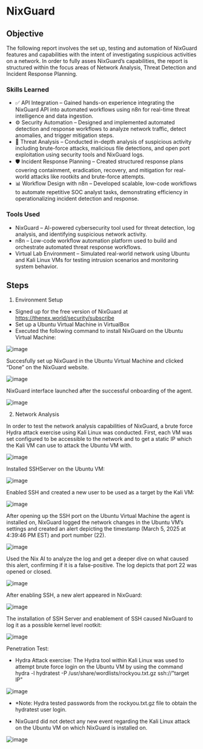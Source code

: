 # NixGuard

## Objective

The following report involves the set up, testing and automation of NixGuard features and capabilities with the intent of investigating suspicious activities on a network. In order to fully asses NixGuard’s capabilities, the report is structured within the focus areas of Network Analysis, Threat Detection and Incident Response Planning.

### Skills Learned

- ✅ API Integration – Gained hands-on experience integrating the NixGuard API into automated workflows using n8n for real-time threat intelligence and data ingestion.
- ⚙️ Security Automation – Designed and implemented automated detection and response workflows to analyze network traffic, detect anomalies, and trigger mitigation steps.
- 🧠 Threat Analysis – Conducted in-depth analysis of suspicious activity including brute-force attacks, malicious file detections, and open port exploitation using security tools and NixGuard logs.
- 🛡️ Incident Response Planning – Created structured response plans covering containment, eradication, recovery, and mitigation for real-world attacks like rootkits and brute-force attempts.
- 📊 Workflow Design with n8n – Developed scalable, low-code workflows to automate repetitive SOC analyst tasks, demonstrating efficiency in operationalizing incident detection and response.

### Tools Used

- NixGuard – AI-powered cybersecurity tool used for threat detection, log analysis, and identifying suspicious network activity.
- n8n – Low-code workflow automation platform used to build and orchestrate automated threat response workflows.
- Virtual Lab Environment – Simulated real-world network using Ubuntu and Kali Linux VMs for testing intrusion scenarios and monitoring system behavior.

## Steps
1. Environment Setup
-	Signed up for the free version of NixGuard at https://thenex.world/security/subscribe
-	Set up a Ubuntu Virtual Machine in VirtualBox
-	Executed the following command to install NixGuard on the Ubuntu Virtual Machine:

![image](https://github.com/user-attachments/assets/984a5dd0-5e08-4db6-8b13-84f8b7c8f4a6)

Succesfully set up NixGuard in the Ubuntu Virtual Machine and clicked “Done” on the NixGuard website.

![image](https://github.com/user-attachments/assets/2a2b4870-a36b-4092-bf34-2692a9770076)

NixGuard interface launched after the successful onboarding of the agent.

![image](https://github.com/user-attachments/assets/0bf92f28-0e14-42ce-b74c-0f1f83b14ad9)

2. Network Analysis

In order to test the network analysis capabilities of NixGuard, a brute force Hydra attack exercise using Kali Linux was conducted. First, each VM was set configured to be accessible to the network and to get a static IP which the Kali VM can use to attack the Ubuntu VM with.

![image](https://github.com/user-attachments/assets/e39593d6-d332-46da-bfdb-481e675ff6c6)

Installed SSHServer on the Ubuntu VM:

![image](https://github.com/user-attachments/assets/f7596f69-c94c-4c85-9e5f-c0fd58e6bf49)

Enabled SSH and created a new user to be used as a target by the Kali VM:

![image](https://github.com/user-attachments/assets/046a2b3c-36e7-47d0-b9e4-84df6fd2bec2)

After opening up the SSH port on the Ubuntu Virtual Machine the agent is installed on, NixGuard logged the network changes in the Ubuntu VM’s settings and created an alert depicting the timestamp (March 5, 2025 at 4:39:46 PM EST) and port number (22).

![image](https://github.com/user-attachments/assets/c8122044-3023-43a0-8934-c9ffe38e1361)

Used the Nix AI to analyze the log and get a deeper dive on what caused this alert, confirming if it is a false-positive. The log depicts that port 22 was opened or closed.

![image](https://github.com/user-attachments/assets/eb2b4997-591b-4c3a-affc-1a48e65f4271)

After enabling SSH, a new alert appeared in NixGuard:

![image](https://github.com/user-attachments/assets/152bf315-3e84-4ad4-9ad8-578277c8c894)

The installation of SSH Server and enablement of SSH caused NixGuard to log it as a possible kernel level rootkit:

![image](https://github.com/user-attachments/assets/a96862eb-a824-4c69-9438-3c3c6625ae7c)

Penetration Test:
-	Hydra Attack exercise: The Hydra tool within Kali Linux was used to attempt brute force login on the Ubuntu VM by using the command hydra -l hydratest -P /usr/share/wordlists/rockyou.txt.gz ssh://"target IP"

![image](https://github.com/user-attachments/assets/9cdbbcad-982b-4f29-a753-1f0e8f19cbef)
* *Note: Hydra tested passwords from the rockyou.txt.gz file to obtain the hydratest user login.

-	NixGuard did not detect any new event regarding the Kali Linux attack on the Ubuntu VM on which NixGuard is installed on.

![image](https://github.com/user-attachments/assets/f335740d-c5a2-4d01-b94e-496868d91bdc)

